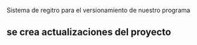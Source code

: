 Sistema de regitro para el versionamiento de nuestro programa
<H2> se crea actualizaciones del proyecto <h2/>
